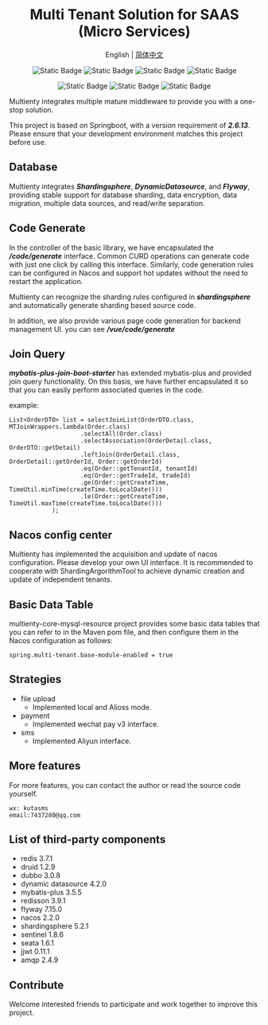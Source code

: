 
<div align="center">

# Multi Tenant Solution for SAAS (Micro Services)

English | [简体中文](./README.zh.md)

![Static Badge](https://img.shields.io/badge/springboot-2.6.13-blue)
![Static Badge](https://img.shields.io/badge/dubbo-3.0.8-red)
![Static Badge](https://img.shields.io/badge/nacos-2.2.0-brightgreen)
![Static Badge](https://img.shields.io/badge/seata-1.6.1-fedcba)

![Static Badge](https://img.shields.io/badge/shardingsphere-5.2.1-yellow)
![Static Badge](https://img.shields.io/badge/sentinel-1.8.6-8A2BE2)
![Static Badge](https://img.shields.io/badge/mybatis_plus-3.5.5-blue)

</div>

Multienty integrates multiple mature middleware to provide you with a one-stop solution.

This project is based on Springboot, with a version requirement of ***2.6.13***. Please ensure that your development environment matches this project before use.


## Database

Multienty integrates ***Shardingsphere***, ***DynamicDatasource***, and ***Flyway***, providing stable support for database sharding, data encryption, data migration, multiple data sources, and read/write separation.

## Code Generate
In the controller of the basic library, we have encapsulated the ***/code/generate*** interface. Common CURD operations can generate code with just one click by calling this interface. Similarly, code generation rules can be configured in Nacos and support hot updates without the need to restart the application.

Multienty can recognize the sharding rules configured in ***shardingsphere*** and automatically generate sharding based source code.

In addition, we also provide various page code generation for backend management UI. you can see ***/vue/code/generate***

## Join Query

***mybatis-plus-join-boot-starter*** has extended mybatis-plus and provided join query functionality. On this basis, we have further encapsulated it so that you can easily perform associated queries in the code.

example:
```
List<OrderDTO> list = selectJoinList(OrderDTO.class, MTJoinWrappers.lambda(Order.class)
                    .selectAll(Order.class)
                    .selectAssociation(OrderDetail.class, OrderDTO::getDetail)
                    .leftJoin(OrderDetail.class, OrderDetail::getOrderId, Order::getOrderId)
                    .eq(Order::getTenantId, tenantId)
                    .eq(Order::getTradeId, tradeId)
                    .ge(Order::getCreateTime, TimeUtil.minTime(createTime.toLocalDate()))
                    .le(Order::getCreateTime, TimeUtil.maxTime(createTime.toLocalDate()))
            );
```

## Nacos config center
Multienty has implemented the acquisition and update of nacos configuration. Please develop your own UI interface. It is recommended to cooperate with ShardingArgorithmTool to achieve dynamic creation and update of independent tenants.

## Basic Data Table
multienty-core-mysql-resource project provides some basic data tables that you can refer to in the Maven pom file, and then configure them in the Nacos configuration as follows:
```
spring.multi-tenant.base-module-enabled = true
```
## Strategies
- file upload
    - Implemented local and Alioss mode.
- payment
    - Implemented wechat pay v3 interface.
- sms
    - Implemented Aliyun interface.

## More features
For more features, you can contact the author or read the source code yourself.
```
wx: kutasms
email:7437280@qq.com
```

## List of third-party components
- redis 3.7.1
- druid 1.2.9
- dubbo 3.0.8
- dynamic datasource 4.2.0
- mybatis-plus 3.5.5
- redisson 3.9.1
- flyway 7.15.0
- nacos 2.2.0
- shardingsphere 5.2.1
- sentinel 1.8.6
- seata 1.6.1
- jjwt 0.11.1
- amqp 2.4.9


## Contribute

Welcome interested friends to participate and work together to improve this project.